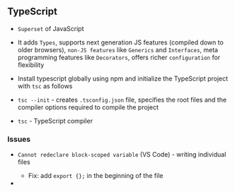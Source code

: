 ## TypeScript

- `Superset` of JavaScript

- It adds `Types`, supports next generation JS features (compiled down to older browsers),
  `non-JS features` like `Generics` and `Interfaces`, meta programming features like `Decorators`,
  offers richer `configuration` for flexibility

- Install typescript globally using npm and initialize the TypeScript project with `tsc` as follows

- `tsc --init` - creates `.tsconfig.json` file, specifies the root files and the
  compiler options required to compile the project

- `tsc` - TypeScript compiler

### Issues

- `Cannot redeclare block-scoped variable` (VS Code) - writing individual files

  - Fix: add `export {};` in the beginning of the file

- 
